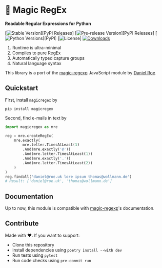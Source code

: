 # 🦄 Magic RegEx
**Readable Regular Expressions for Python**

[![Stable Version](https://img.shields.io/pypi/v/magicregex?label=stable)][PyPI Releases]
[![Pre-release Version](https://img.shields.io/github/v/release/thomaswollmann/magicregex?label=pre-release&include_prereleases&sort=semver)][PyPI Releases]
[![Python Versions](https://img.shields.io/pypi/pyversions/magicregex)][PyPI]
[![License](https://img.shields.io/badge/License-Apache%202.0-blue.svg)]
[![Downloads](https://img.shields.io/pypi/dm/magicregex)](https://pypistats.org/packages/magicregex)

1. Runtime is ultra-minimal
2. Compiles to pure RegEx
3. Automatically typed capture groups
4. Natural language syntax

This library is a port of the [magic-regexp](https://regexp.dev) JavaScript module by [Daniel Roe](https://roe.dev/).

## Quickstart

First, install `magicregex` by
```shell
pip install magicregex
```

Second, find e-mails in text by
```python
import magicregex as mre

reg = mre.createRegEx(
    mre.exactly(
        mre.letter.TimesAtLeast(1)
        .And(mre.exactly('@'))
        .And(mre.letter.TimesAtLeast(1))
        .And(mre.exactly('.'))
        .And(mre.letter.TimesAtLeast(2))
    )
)
reg.findall('daniel@roe.uk lore ipsum thomas@wollmann.de') 
# Result: ['daniel@roe.uk', 'thomas@wollmann.de']
```

## Documentation

Up to now, this module is compatible with [magic-regexp](https://regexp.dev/getting-started/usage)'s documentation.

## Contribute

Made with ❤️. If you want to support:

- Clone this repository
- Install dependencies using `poetry install --with dev`
- Run tests using `pytest`
- Run code checks using `pre-commit run`